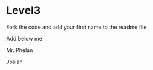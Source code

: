 Level3
======

Fork the code and add your first name to the readme file

Add below me


Mr. Phelan

Josiah
